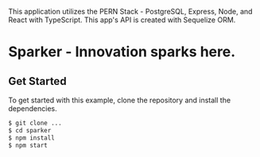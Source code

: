 This application utilizes the PERN Stack - PostgreSQL, Express, Node, and React with TypeScript. This app's API is created with Sequelize ORM.

# Sparker - Innovation sparks here.

## Get Started

To get started with this example, clone the repository and install the
dependencies.

```bash
$ git clone ...
$ cd sparker
$ npm install
$ npm start
```
